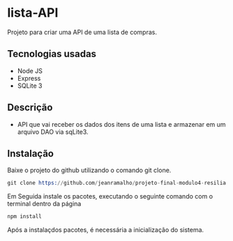 # lista-API

Projeto para criar uma API de uma lista de compras.

## Tecnologias usadas

* Node JS
* Express
* SQLite 3

## Descrição

* API que vai receber os dados dos itens de uma lista e armazenar em um arquivo DAO via sqLite3.

## Instalação

Baixe o projeto do github utilizando o comando git clone.

```s
git clone https://github.com/jeanramalho/projeto-final-modulo4-resilia.git
```
Em Seguida instale os pacotes, executando o seguinte comando com o terminal dentro da página

```s
npm install
```

Após a instalaçdos pacotes, é necessária a inicialização do sistema.